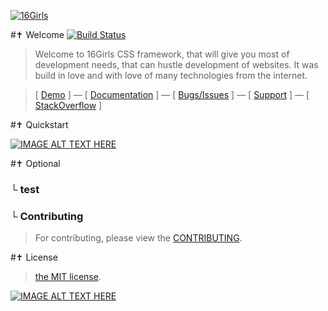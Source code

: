 [![16Girls](https://raw.github.com/nulllogic/16girls/gh-pages/_tmp/16girls_underlogo.gif)](http://nulllogic.github.io/16girls/) 

#✝ Welcome [![Build Status](https://api.travis-ci.org/nulllogic/16Girls.svg)](https://travis-ci.org/nulllogic/16Girls)

> Welcome to 16Girls CSS framework, that will give you most of development needs, that can hustle development of websites. It was build in love and with love of many technologies from the internet. 

> [ [Demo](http://nulllogic.github.io/16girls/) ] — [ [Documentation](http://nulllogic.github.io/16girls/docs) ] — [ [Bugs/Issues](https://github.com/nulllogic/16girls/issues) ] — [ [Support](https://nulllogic.desk.com/customer/portal/articles/1408617-16girls-framework) ] — [ [StackOverflow](http://stackoverflow.com/questions/tagged/16girls) ]


#✝ Quickstart

[![IMAGE ALT TEXT HERE](http://www.sergiuko.com/wp-content/uploads/2012/04/vimeo-preview-627x351.jpg)](https://vimeo.com/83573522)

#✝ Optional

### └  test

### └  Contributing

> For contributing, please view the [CONTRIBUTING](CONTRIBUTING.md).



#✝ License
> [the MIT license](LICENSE).

[![IMAGE ALT TEXT HERE](nulllogic.net/wp-content/plugins/nullStorage/assets/logo.gif)](http://www.nulllogic.net)
